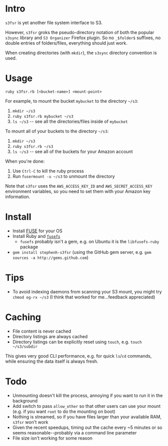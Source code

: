 
Intro
=====

`s3fsr` is yet another file system interface to S3.

However, `s3fsr` groks the pseudo-directory notation of both the popular `s3sync` library and `S3 Organizer` Firefox plugin. So no `_$folder$` suffixes, no double entries of folders/files, everything should just work.

When creating directories (with `mkdir`), the `s3sync` directory convention is used.

Usage
=====

`ruby s3fsr.rb [<bucket-name>] <mount-point>`

For example, to mount the bucket `mybucket` to the directory `~/s3`:

1. `mkdir ~/s3`
2. `ruby s3fsr.rb mybucket ~/s3`
3. `ls ~/s3` -- see all the directories/files inside of `mybucket`

To mount all of your buckets to the directory `~/s3`:

1. `mkdir ~/s3`
2. `ruby s3fsr.rb ~/s3`
3. `ls ~/s3` -- see all of the buckets for your Amazon account

When you're done:

1. Use `Ctrl-C` to kill the ruby process
2. Run `fusermount -u ~/s3` to unmount the directory

Note that `s3fsr` uses the `AWS_ACCESS_KEY_ID` and `AWS_SECRET_ACCESS_KEY` environment variables, so you need to set them with your Amazon key information.

Install
=======

* Install [FUSE](http://fuse.sourceforge.net/) for your OS
* Install Ruby and [`fusefs`](http://rubyforge.org/projects/fusefs/)
  * `fusefs` probably isn't a gem, e.g. on Ubuntu it is the `libfusefs-ruby` package
* `gem install stephenh-s3fsr` (using the GitHub gem server, e.g. `gem sources -a http://gems.github.com`)

Tips
====

* To avoid indexing daemons from scanning your S3 mount, you might try `chmod og-rx ~/s3` (I think that worked for me...feedback appreciated)

Caching
=======

* File content is never cached
* Directory listings are always cached
* Directory listings can be explicitly reset using `touch`, e.g. `touch ~/s3/subdir` 

This gives very good CLI performance, e.g. for quick `ls`/`cd` commands, while ensuring the data itself is always fresh.

Todo
====

* Unmounting doesn't kill the process, annoying if you want to run it in the background
* Add switch to pass `allow_other` so that other users can use your mount (e.g. if you want `root` to do the mounting on boot)
* Nothing is streamed, so if you have files larger than your available RAM, `s3fsr` won't work
* Given the recent speedups, timing out the cache every ~5 minutes or so seems reasonable--probably via a command line parameter
* File size isn't working for some reason

